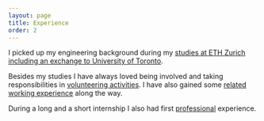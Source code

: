 ```yaml
---
layout: page
title: Experience
order: 2
---
```


I picked up my engineering background during my [studies at ETH Zurich including an exchange to University of Toronto](../academic/).

Besides my studies I have always loved being involved and taking responsibilities in [volunteering activities](../volunteering/). I have also gained some [related working experience](../miscellaneous/) along the way.

During a long and a short internship I also had first [professional](../professional/) experience.
